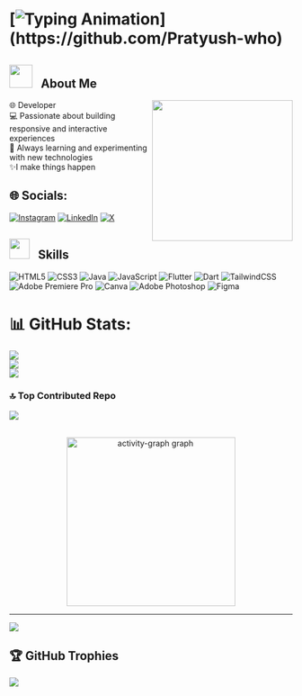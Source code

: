 
# [![Typing Animation](https://readme-typing-svg.herokuapp.com?font=Fira+Code&size=24&duration=2000&pause=1000&color=F3F3F&center=true&width=435&lines=Hii,+Pratyush+Here!)](https://github.com/Pratyush-who)

<div align="center">
<!--   <img height="350" src="https://github.com/PratikMane0112/PratikMane0112/blob/main/hack.gif"  /> -->
</div>

## <img src = "https://github-production-user-asset-6210df.s3.amazonaws.com/73993775/283929614-7d083e4b-8c04-4c94-b996-085e97c9a6a0.gif" width = 41px>&nbsp;&nbsp; About Me
<img align = "right" src = "https://github-production-user-asset-6210df.s3.amazonaws.com/73993775/283930112-76687f51-ac99-48ef-a44b-dd11c1d78e7f.gif" width = 250px></img>
🌐 Developer  <br>💻 Passionate about building responsive and interactive experiences  <br>🚀 Always learning and experimenting with new technologies  <br> ✨I make things happen <be>

## 🌐 Socials:
[![Instagram](https://img.shields.io/badge/Instagram-%23E4405F.svg?logo=Instagram&logoColor=white)](https://instagram.com/o.g_pratyush) [![LinkedIn](https://img.shields.io/badge/LinkedIn-%230077B5.svg?logo=linkedin&logoColor=white)](https://linkedin.com/in/pratyush-mehra-3135aa1b4) [![X](https://img.shields.io/badge/X-black.svg?logo=X&logoColor=white)](https://x.com/o_g_pratyush)

## <img src = "https://github-production-user-asset-6210df.s3.amazonaws.com/73993775/285126925-0b3a8bfe-ddfb-4c7f-93db-3517b0b6fe69.gif" width = 36px>&nbsp;&nbsp; Skills
![HTML5](https://img.shields.io/badge/html5-%23E34F26.svg?style=for-the-badge&logo=html5&logoColor=white) 
![CSS3](https://img.shields.io/badge/css3-%231572B6.svg?style=for-the-badge&logo=css3&logoColor=white) 
![Java](https://img.shields.io/badge/java-%23ED8B00.svg?style=for-the-badge&logo=openjdk&logoColor=white) 
![JavaScript](https://img.shields.io/badge/javascript-%23323330.svg?style=for-the-badge&logo=javascript&logoColor=%23F7DF1E) 
![Flutter](https://img.shields.io/badge/Flutter-%2302569B.svg?style=for-the-badge&logo=Flutter&logoColor=white) 
![Dart](https://img.shields.io/badge/Dart-%230175C2.svg?style=for-the-badge&logo=Dart&logoColor=white) 
![TailwindCSS](https://img.shields.io/badge/tailwindcss-%2338B2AC.svg?style=for-the-badge&logo=tailwind-css&logoColor=white) 
![Adobe Premiere Pro](https://img.shields.io/badge/Adobe%20Premiere%20Pro-9999FF.svg?style=for-the-badge&logo=Adobe%20Premiere%20Pro&logoColor=white) 
![Canva](https://img.shields.io/badge/Canva-%2300C4CC.svg?style=for-the-badge&logo=Canva&logoColor=white) 
![Adobe Photoshop](https://img.shields.io/badge/adobe%20photoshop-%2331A8FF.svg?style=for-the-badge&logo=adobe%20photoshop&logoColor=white) 
![Figma](https://img.shields.io/badge/figma-%23F24E1E.svg?style=for-the-badge&logo=figma&logoColor=white)

# 📊 GitHub Stats:
![](https://github-readme-stats.vercel.app/api?username=pratyush-who&theme=dark&hide_border=false&include_all_commits=false&count_private=false)<br/>
![](https://github-readme-streak-stats.herokuapp.com/?user=pratyush-who&theme=dark&hide_border=false)<br/>
![](https://github-readme-stats.vercel.app/api/top-langs/?username=pratyush-who&theme=dark&hide_border=false&include_all_commits=false&count_private=false&layout=compact)

### 🔝 Top Contributed Repo
![](https://github-contributor-stats.vercel.app/api?username=Pratyush-who&limit=5&theme=dark&combine_all_yearly_contributions=true)

<div align="center">
  <br>
  <img src="https://github-readme-activity-graph.vercel.app/graph?username=Pratyush-who&radius=16&theme=react&area=true&order=5&custom_title=Contribution%20Graph" height="300" alt="activity-graph graph" />
</div>

---
[![](https://visitcount.itsvg.in/api?id=Pratyush-who&icon=0&color=0)](https://visitcount.itsvg.in)

## 🏆 GitHub Trophies
![](https://github-profile-trophy.vercel.app/?username=pratyush-who&theme=radical&no-frame=false&no-bg=false&margin-w=4)

